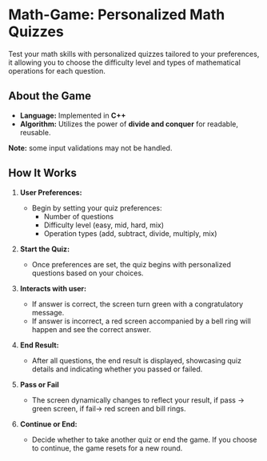 # Math-Game: Personalized Math Quizzes

Test your math skills with personalized quizzes tailored to your preferences, it allowing you to choose the difficulty level and types of mathematical operations for each question.

## About the Game

- **Language:** Implemented in **C++**
- **Algorithm:** Utilizes the power of **divide and conquer** for readable, reusable.

**Note:** some input validations may not be handled.

## How It Works

1. **User Preferences:**
   - Begin by setting your quiz preferences:
     - Number of questions
     - Difficulty level (easy, mid, hard, mix)
     - Operation types (add, subtract, divide, multiply, mix)

2. **Start the Quiz:**
   - Once preferences are set, the quiz begins with personalized questions based on your choices.

3. **Interacts with user:**
   - If answer is correct, the screen turn green with a congratulatory message.
   - If answer is incorrect, a red screen accompanied by a bell ring will happen and see the correct answer.

4. **End Result:**
   - After all questions, the end result is displayed, showcasing quiz details and indicating whether you passed or failed.

5. **Pass or Fail**
   - The screen dynamically changes to reflect your result, if pass -> green screen, if fail-> red screen and bill rings.

6. **Continue or End:**
   - Decide whether to take another quiz or end the game. If you choose to continue, the game resets for a new round.
